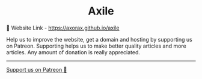 <h1 align="center">Axile</h1>

🔗 Website Link - https://axorax.github.io/axile

Help us to improve the website, get a domain and hosting by supporting us on Patreon. Supporting helps us to make better quality articles and more articles. Any amount of donation is really appreciated.

---

[Support us on Patreon 💖](https://www.patreon.com/axorax)
